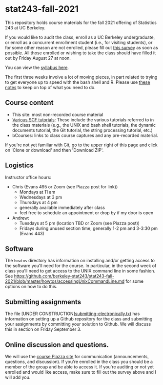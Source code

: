 # stat243-fall-2021
This repository holds course materials for the fall 2021 offering of Statistics 243 at UC Berkeley.

If you would like to audit the class, enroll as a UC Berkeley undergraduate, or enroll as a concurrent enrollment student (i.e., for visiting students), or for some other reason are not enrolled, please fill out [this survey](https://forms.gle/8mDrVJ6XufaTMCPm9) as soon as possible. All those enrolled or wishing to take the class should have filled it out by Friday August 27 at noon.

You can view the [syllabus here](https://github.com/berkeley-stat243/stat243-fall-2021/blob/master/syllabus.pdf).

The first three weeks involve a lot of moving pieces, in part related to trying to get everyone up to speed with the bash shell and R. Please use [these notes](first_three_weeks.md) to keep on top of what you need to do.

## Course content

 - This site: most non-recorded course material
 - [Various SCF tutorials](http://statistics.berkeley.edu/computing/training/tutorials): These include the various tutorials referred to in the class materials (e.g., the UNIX and bash shell tutorials, the dynamic documents tutorial, the Git tutorial, the string processing tutorial, etc.)
 - bCourses: links to class course captures and any pre-recorded material.

If you're not yet familiar with Git, go to the upper right of this page and click on 'Clone or download' and then 'Download ZIP'.

## Logistics

Instructor office hours:

  - Chris (Evans 495 or Zoom (see Piazza post for link))
     - Mondays at 11 am
     - Wednesdays at 3 pm
     - Thursdays at 4 pm
     - generally available immediately after class
     - feel free to schedule an appointment or drop by if my door is open
   - Andrew:
     - Tuesdays at 5 pm (location TBD or Zoom (see Piazza post))
     - Fridays during unused section time, generally 1-2 pm and 3-3:30 pm (Evans 443)

## Software

The `howtos` directory has information on installing and/or getting access to the software you'll need for the course. In particular, in the second week of class you'll need to get access to the UNIX command line in some fashion. See https://github.com/berkeley-stat243/stat243-fall-2021/blob/master/howtos/accessingUnixCommandLine.md for some options on how to do this. 

## Submitting assignments

The file [UNDER CONSTRUCTION][submitting-electronically.txt](./howtos/submitting-electronically.txt) has information on setting up a Github repository for the class and submitting your assignments by committing your solution to Github. We will discuss this in section on Friday September 3.

## Online discussion and questions.

We will use the [course Piazza site](https://piazza.com/berkeley/fall2021/stat243/home) for communication (announcements, questions, and discussion). If you're enrolled in the class you should be a member of the group and be able to access it. If you're auditing or not yet enrolled and would like access, make sure to fill out the survey above and I will add you. 

